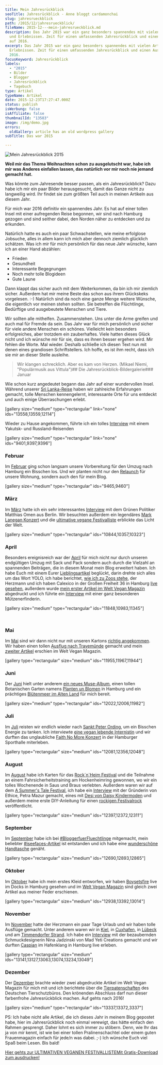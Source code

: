 ```yaml
---
title: Mein Jahresrückblick
seoTitle: Jahresrückblick - Anne bloggt cardamonchai
slug: jahresrueckblick
path: /2015/12/jahresrueckblick/
fileName: 2015-12---mein-jahresrueckblick.md
description: Das Jahr 2015 war ein ganz besonders spannendes mit vielen Artikeln
  und Erlebnissen. Zeit für einen umfassenden Jahresrückblick und einen Ausblick
  auf 2016.
excerpt: Das Jahr 2015 war ein ganz besonders spannendes mit vielen Artikeln und
  Erlebnissen. Zeit für einen umfassenden Jahresrückblick und einen Ausblick auf
  2016.
focusKeyword: Jahresrückblick
labels:
  - "2015"
  - Bilder
  - Blogger
  - Jahresrückblick
  - Tagebuch
type: Artikel
typeName: Artikel
date: 2015-12-23T17:27:47.000Z
status: publish
isWerbung: false
isAffiliate: false
thumbnailId: "13583"
image: /img/demo.jpg
errors:
  oldGallery: article has an old wordpress gallery
subTitle: Das war 2015
  
---
```


![Mein Jahresrückblick 2015](http://cardamonchai.com/wp-content/uploads/2015/12/22919389490_7c0fc91f99_z.jpg "Mein Jahresrückblick 2015")

**Weil mir das Thema Weihnachten schon zu ausgelutscht war, habe ich mir was
Anderes einfallen lassen, das natürlich vor mir noch nie jemand gemacht hat.**

Was könnte zum Jahresende besser passen, als ein Jahresrückblick? Dazu habe ich
mir ein paar Bilder herausgesucht, damit das Ganze nicht zu langweilig wird. Ihr
findet sie zum größten Teil auch in meinen Artikeln aus diesem Jahr.

Für mich war 2016 definitiv ein spannendes Jahr. Es hat auf einer tollen Insel
mit einer aufregenden Reise begonnen, wir sind nach Hamburg gezogen und sind
seither dabei, den Norden näher zu entdecken und zu erkunden.

Natürlich hatte es auch ein paar Schwachstellen, wie meine erfolglose Jobsuche,
alles in allem kann ich mich aber dennoch ziemlich glücklich schätzen. Was ich
mir für mich persönlich für das neue Jahr wünsche, kann ich an einer Hand
abzählen:

- Frieden
- Gesundheit
- Interessante Begegnungen
- Noch mehr tolle Blogideen
- Gute Laune

Dann klappt das sicher auch mit dem Weiterkommen, da bin ich mir ziemlich
sicher. Außerdem hat mir meine Beste das schon aus ihrem Glückskeks vorgelesen.
:-) Natürlich sind da noch eine ganze Menge weitere Wünsche, die eigentlich vor
meinen stehen sollten. Sie betreffen die Flüchtlinge, Bedürftige und
ausgebeutete Menschen und Tiere.

Wir sollten alle mithelfen. Zusammenstehen. Uns unter die Arme greifen und auch
mal für Fremde da sein. Das Jahr war für mich persönlich und sicher für viele
andere Menschen ein schönes. Vielleicht kein besonders erfolgreiches, aber
trotzdem ein zauberhaftes. Viele hatten dieses Glück nicht und ich wünsche mir
für sie, dass es ihnen besser ergehen wird. Mir fehlen die Worte. Mal wieder.
Deshalb schließe ich diesen Text nun mit denen eines grandiosen Schriftstellers.
Ich hoffe, es ist ihm recht, dass ich sie mir an dieser Stelle ausleihe.

> Wir klangen schrecklich. Aber es kam von Herzen. (Mikael Niemi, "Populärmusik
> aus Vittula")## Die Jahresrückblick-Bildergalerie### Januar

Wie schon kurz angedeutet begann das Jahr auf einer wundervollen Insel. Während
unserer [Sri Lanka-Reise](/2015/09/unterwegs-in-sri-lanka/) haben wir zahlreiche
Erfahrungen gemacht, tolle Menschen kennengelernt, interessante Orte für uns
entdeckt und auch einige Überraschungen erlebt.

[gallery size="medium" type="rectangular" link="none" ids="13558,13559,12114"]

Wieder zu Hause angekommen, führte ich ein tolles
[Interview](/2015/01/ich-hatte-noch-nie-heimweh/) mit einem Yakutsk- und
Russland-Reisenden

[gallery size="medium" type="rectangular" link="none" ids="9401,9397,9396"]

### Februar

Im [Februar](/2015/02/) ging schon langsam unsere Vorbereitung für den Umzug
nach Hamburg ein Bisschen los. Und wir planten nicht nur den
[Relaunch](/2015/02/blog-relaunch-und-umzug-nach-hamburg/) für unsere Wohnung,
sondern auch den für mein Blog.

[gallery size="medium" type="rectangular" ids="9465,9460"]

### März

Im [März](/2015/03/) hatte ich ein sehr interessantes
[Interview](/2015/03/obdachlose-wie-menschen-behandeln/) mit dem Grünen
Politiker Matthias Omen aus Berlin. Wir besuchten außerdem ein legendäres
[Mark Lanegan Konzert](/2015/03/mark-lanegan-live-freiheiz-muenchen/) und die
[ultimative vegane Festivalliste](/2015/03/die-ultimative-vegane-festivalliste/)
erblickte das Licht der Welt.

[gallery size="medium" type="rectangular" ids="10844,10357,10323"]

### April

Besonders ereignisreich war der [April](/2015/04/) für mich nicht nur durch
unseren endgültigen Umzug mit Sack und Pack sondern auch durch die Vielzahl an
spannenden Beiträgen, die in diesem Monat mein Blog erweitert haben. Ich habe
Euch mit einem Eurer [Lieblingsartikel](/2015/04/yolo-you-only-live-once/)
beglückt, darin drehte sich alles um das Wort YOLO, ich habe berichtet,
[wie ich zu Zoos stehe](/2015/04/wie-ich-zu-zoos-stehe/), der Herzmann und ich
haben Calexico in der Großen Freiheit 36 in Hamburg
[live gesehen](/2015/04/calexico-live-grosse-freiheit-36-15-04-2015/), außerdem
wurde
[mein erster Artikel im Welt Vegan Magazin](/2015/04/mein-erster-artikel-im-welt-vegan-magazin/)
abgedruckt und ich führte ein
[Interview](/2015/04/vegane-haekelmuetzen-mit-statement/) mit einer ganz
besonderen Mützenerfinderin.

[gallery size="medium" type="rectangular" ids="11848,10983,11345"]

&nbsp;

### Mai

Im [Mai](/2015/05/) sind wir dann nicht nur mit unseren Kartons
[richtig angekommen](/2015/05/hamburg-ist-schoen-und-ich-bin-wieder-da/). Wir
haben einen tollen
[Ausflug nach Travemünde](/2015/05/ein-sonntag-in-travemuende/) gemacht und mein
[zweiter Artikel](/2015/05/das-neue-welt-vegan-magazin-ist-da/) erschien im Welt
Vegan Magazin.

[gallery type="rectangular" size="medium" ids="11955,11967,11944"]

### Juni

Der [Juni](/2015/06/) hielt unter anderem
[ein neues Muse-Album](/2015/06/muse-drones-ist-endlich-da/), einen tollen
Botanischen Garten namens [Planten un Blomen](/2015/06/planten-un-blomen/) in
Hamburg und ein prächtiges
[Blütenmeer im Alten Land](/2015/06/bluetenmeer-im-alten-land/) für mich bereit.

[gallery size="medium" type="rectangular" ids="12022,12006,11982"]

### Juli

Im [Juli](/2015/07/) reisten wir endlich wieder nach
[Sankt Peter Ording](/2015/07/zurueck-nach-st-peter-ording/), um ein Bisschen
Energie zu tanken. Ich interviewte
[eine vegan lebende Internistin](/2015/07/die-vegane-aerztin-dr-barbara-gorissen-im-interview/)
und wir durften das unglaubliche
[Faith No More Konzert](/2015/07/faith-no-more-live-sporthalle-hamburg-23-06-2015/)
in der Hamburger Sporthalle miterleben.

[gallery type="rectangular" size="medium" ids="12081,12356,12048"]

### August

Im [August](/2015/08/) habe ich Karten für das
[Rock´n`Heim Festival](/2015/08/rocknheim-festival-2015/) und die Teilnahme an
einem Fahrsicherheitstraining am Hockenheimring gewonnen, wo wir ein tolles
Wochenende in Saus und Braus verlebten. Außerdem waren wir auf dem
[A Summer's Tale Festival](/2015/08/a-summers-tale-festival-2015/), ich habe ein
[Interview](/2015/08/interview-mit-petra-mazur-von-ethice/) mit der Gründerin
von Ethice, Petra Mazur gemacht, eines mit
[Desi von Daisy Kindermoden](/2015/08/interview-mit-desi-von-daisy-kindermoden/)
und außerdem meine erste DIY-Anleitung für einen
[rockigen Festivalrock](/2015/08/diy-upcycling-jeansrock/) veröffentlicht.

[gallery type="rectangular" size="medium" ids="12397,12372,12311"]

### September

Im [September](/2015/09) habe ich bei
[#BloggerfuerFluechtlinge](/2015/09/bloggerfuerfluechtlinge/) mitgemacht, mein
beliebter [#iseefaces-Artikel](/2015/09/iseefaces-gesichter-ueberall/) ist
entstanden und ich habe eine
[wunderschöne Handtasche](/2015/09/kleine-handtasche-zum-selbermachen/) genäht.

[gallery type="rectangular" size="medium" ids="12690,12893,12865"]

### Oktober

Im [Oktober](/2015/10) habe ich mein erstes Kleid entworfen, wir haben
[Boysetsfire](/2015/10/boysetsfire-live-docks-hamburg/) live im Docks in Hamburg
gesehen und im
[Welt Vegan Magazin](/2015/10/die-fuenfte-ausgabe-vom-welt-vegan-magazin-ist-da/)
sind gleich zwei Artikel aus meiner Feder erschienen.

[gallery type="rectangular" size="medium" ids="12938,13392,13014"]

### November

Im [November](/2015/11/) hatte der Herzmann ein paar Tage Urlaub und wir haben
tolle Ausflüge gemacht. Unter anderem waren wir in
[Kiel](/2015/11/ein-besuch-in-kiel/), in
[Cuxhafen](/2015/11/gruss-aus-cuxhafen/), in
[Lübeck](/2015/11/wunderschoenes-luebeck/) und am
[Timmendorfer Strand](/2015/11/birdwatching-am-timmendorfer-strand/). Ich habe
ein [Interview](/2015/11/schmuck-fuer-veganer-von-mad-yeti-creations/) mit der
bezaubernden Schmuckdesignerin Nina Jadzinski von Mad Yeti Creations gemacht und
wir durften [Caspian](/2015/11/caspian-live-hafenklang-hamburg/) im Hafenklang
in Hamburg live erleben.

[gallery type="rectangular" size="medium"
ids="13141,13127,13063,13074,13234,13049"]

### Dezember

Der [Dezember](/2015/12/) brachte wieder zwei abgedruckte Artikel im Welt Vegan
Magazin für mich mit und ich berichtete über die
[Tierpatenschaften](/2015/12/tierpatenschaft-verschenken-und-kochbuch-bekommen/)
des Deutschen Tierschutzbüros. Den krönenden Abschluss darf nun dieser
farbenfrohe Jahresrückblick machen. Auf gehts nach 2016!

[gallery size="medium" type="rectangular" ids="13337,13372,3337"]

PS: Ich habe nicht alle Artikel, die ich dieses Jahr in meinem Blog gepostet
habe, hier im Jahresrückblick noch einmal verewigt, das hätte einfach den Rahmen
gesprengt. Daher lohnt es sich immer zu stöbern. Denn, wie Ihr das ja von mir
kennt, ist wie bei einer tollen Pralinenschachtel oder einem guten Frauenmagazin
einfach für jede/n was dabei. ;-) Ich wünsche Euch viel Spaß beim Lesen. Bis
bald!

[Hier gehts zur ULTIMATIVEN VEGANEN FESTIVALLISTEMit Gratis-Download zum ausdrucken!](/2015/03/die-ultimative-vegane-festivalliste)

  